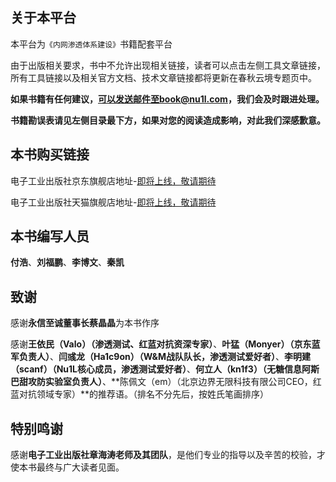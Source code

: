 ## 关于本平台

本平台为`《内网渗透体系建设》`书籍配套平台

由于出版相关要求，书中不允许出现相关链接，读者可以点击左侧工具文章链接，所有工具链接以及相关官方文档、技术文章链接都将更新在春秋云境专题页中。

**如果书籍有任何建议，可以发送邮件至book@nu1l.com，我们会及时跟进处理。**

**书籍勘误表请见左侧目录最下方，如果对您的阅读造成影响，对此我们深感歉意。**

## 本书购买链接

电子工业出版社京东旗舰店地址-[即将上线，敬请期待](https://nu1l.com)

电子工业出版社天猫旗舰店地址-[即将上线，敬请期待](https://nu1l.com)

## 本书编写人员

**付浩**、**刘福鹏**、**李博文**、**秦凯**

## 致谢

感谢**永信至诚董事长蔡晶晶**为本书作序

感谢**王依民（Valo）（渗透测试、红蓝对抗资深专家）**、**叶猛（Monyer）（京东蓝军负责人）**、**闫彧龙（Ha1c9on）（W&M战队队长，渗透测试爱好者）**、**李明建（scanf）（Nu1L核心成员，渗透测试爱好者）**、**何立人（kn1f3）（无糖信息阿斯巴甜攻防实验室负责人）**、**陈佩文（em）（北京边界无限科技有限公司CEO，红蓝对抗领域专家）**的推荐语。（排名不分先后，按姓氏笔画排序）

## 特别鸣谢

感谢**电子工业出版社章海涛老师及其团队**，是他们专业的指导以及辛苦的校验，才使本书最终与广大读者见面。
